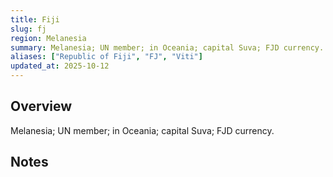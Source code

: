 ```yaml
---
title: Fiji
slug: fj
region: Melanesia
summary: Melanesia; UN member; in Oceania; capital Suva; FJD currency.
aliases: ["Republic of Fiji", "FJ", "Viti"]
updated_at: 2025-10-12
---
```


## Overview

Melanesia; UN member; in Oceania; capital Suva; FJD currency.

## Notes

<!-- Add your first note below -->
